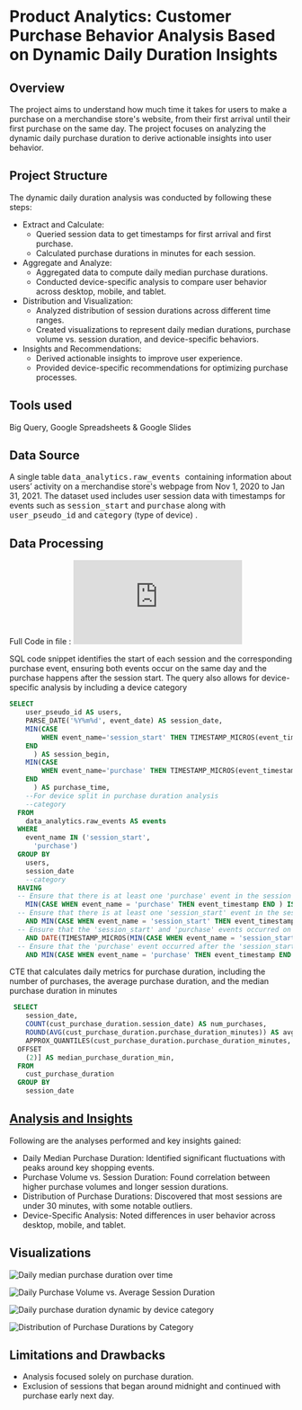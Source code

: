 # Product Analytics: Customer Purchase Behavior Analysis Based on Dynamic Daily Duration Insights

## Overview
The project aims to understand how much time it takes for users to make a purchase on a merchandise store's website, from their first arrival until their first purchase on the same day. The project focuses on analyzing the dynamic daily purchase duration to derive actionable insights into user behavior. 

## Project Structure
The dynamic daily duration analysis was conducted by following these steps:
+ Extract and Calculate:
  * Queried session data to get timestamps for first arrival and first purchase.
  * Calculated purchase durations in minutes for each session.
+ Aggregate and Analyze:
  * Aggregated data to compute daily median purchase durations.
  * Conducted device-specific analysis to compare user behavior across desktop, mobile, and tablet.
+ Distribution and Visualization:
  * Analyzed distribution of session durations across different time ranges.
  * Created visualizations to represent daily median durations, purchase volume vs. session duration, and device-specific behaviors.
+ Insights and Recommendations:
  * Derived actionable insights to improve user experience.
  * Provided device-specific recommendations for optimizing purchase processes.

## Tools used
Big Query, Google Spreadsheets & Google Slides

## Data Source
A single table <kbd> data_analytics.raw_events </kbd> containing information about users’ activity on a merchandise store's webpage from Nov 1, 2020 to Jan 31, 2021. The dataset used includes user session data with timestamps for events such as <kbd>session_start</kbd> and <kbd>purchase</kbd> along with <kbd>user_pseudo_id</kbd> and <kbd>category</kbd> (type of device) .


## Data Processing
Full Code in file : ![ProductAnalytics.sql](https://github.com/ammu993/Product-Analytics-Customer-Behavior/blob/1bf90dc2c2624734603cdb209126acb9d6d1746f/ProductAnalytics.sql)

SQL code snippet  identifies the start of each session and the corresponding purchase event, ensuring both events occur on the same day and the purchase happens after the session start. The query also allows for device-specific analysis by including a device category
```sql
SELECT
    user_pseudo_id AS users,
    PARSE_DATE('%Y%m%d', event_date) AS session_date,
    MIN(CASE
        WHEN event_name='session_start' THEN TIMESTAMP_MICROS(event_timestamp)
    END
      ) AS session_begin,
    MIN(CASE
        WHEN event_name='purchase' THEN TIMESTAMP_MICROS(event_timestamp)
    END
      ) AS purchase_time,
    --For device split in purchase duration analysis
    --category
  FROM
    data_analytics.raw_events AS events
  WHERE
    event_name IN ('session_start',
      'purchase')
  GROUP BY
    users,
    session_date 
    --category
  HAVING
  -- Ensure that there is at least one 'purchase' event in the session
    MIN(CASE WHEN event_name = 'purchase' THEN event_timestamp END ) IS NOT NULL 
  -- Ensure that there is at least one 'session_start' event in the session
    AND MIN(CASE WHEN event_name = 'session_start' THEN event_timestamp END ) IS NOT NULL
  -- Ensure that the 'session_start' and 'purchase' events occurred on the same day
    AND DATE(TIMESTAMP_MICROS(MIN(CASE WHEN event_name = 'session_start' THEN event_timestamp END ))) = DATE(TIMESTAMP_MICROS(MIN(CASE WHEN event_name = 'purchase' THEN event_timestamp END)))
  -- Ensure that the 'purchase' event occurred after the 'session_start' event
    AND MIN(CASE WHEN event_name = 'purchase' THEN event_timestamp END ) > MIN(CASE WHEN event_name = 'session_start' THEN event_timestamp END)
```
CTE that calculates daily metrics for purchase duration, including the number of purchases, the average purchase duration, and the median purchase duration in minutes
```sql
 SELECT
    session_date,
    COUNT(cust_purchase_duration.session_date) AS num_purchases,
    ROUND(AVG(cust_purchase_duration.purchase_duration_minutes)) AS avg_purchase_min,
    APPROX_QUANTILES(cust_purchase_duration.purchase_duration_minutes, 4)[
  OFFSET
    (2)] AS median_purchase_duration_min,
  FROM
    cust_purchase_duration
  GROUP BY
    session_date
```
## [Analysis and Insights](https://github.com/user-attachments/files/16495020/CUSTOMER.PURCHASE.BEHAVIOR.ANALYSIS.pdf)

Following are the analyses performed and key insights gained:
+ Daily Median Purchase Duration: Identified significant fluctuations with peaks around key shopping events.
+ Purchase Volume vs. Session Duration: Found correlation between higher purchase volumes and longer session durations.
+ Distribution of Purchase Durations: Discovered that most sessions are under 30 minutes, with some notable outliers.
+ Device-Specific Analysis: Noted differences in user behavior across desktop, mobile, and tablet.

## Visualizations
![Daily median purchase duration over time](https://github.com/user-attachments/assets/07537723-1444-400e-87da-13ccb550d78d)

![Daily Purchase Volume vs. Average Session Duration](https://github.com/user-attachments/assets/e97d868e-73f6-4ccd-b0e1-a85f1fa7bade)

![Daily purchase duration dynamic by device category](https://github.com/user-attachments/assets/c196fb2f-fb88-4011-a555-29eb6fcbc493)

![Distribution of Purchase Durations by Category](https://github.com/user-attachments/assets/fd94392a-f99c-4c7a-8b53-2bd4afd7d257)


## Limitations and Drawbacks
+ Analysis focused solely on purchase duration.
+ Exclusion of sessions that began around midnight and continued with purchase early next day.

